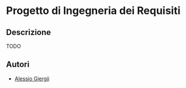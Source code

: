 # Progetto di Ingegneria dei Requisiti

## Descrizione
TODO

## <a id="autori"></a> Autori
- [Alessio Gjergji](https://github.com/alessiogj)